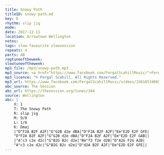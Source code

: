 ```yaml
---
title: Snowy Path
titleID: snowy-path.md
key: D
rhythm: slip jig
mode:
date: 2017-12-11
location: Arrowtown Wellington
notes:
tags: slow-favourite slowsession
repeats: 4
parts: AB
regtuneoftheweek:
slowtuneoftheweek:
mp3_file: /mp3/snowy-path.mp3
mp3_source: <a href="https://www.facebook.com/FergalScahillMusic/">Fergal Scahill</a>, member of <a href="http://www.webanjo3.com/">We Banjo 3</a>
mp3_licence: "© Fergal Scahill. All Rights Reserved."
mp3_url: https://www.facebook.com/FergalScahillMusic/videos/1501653406597656/
abc_source: The Session
abc_url: https://thesession.org/tunes/104
source: Wellington
abc: |
    X: 1
    T: The Snowy Path
    R: slip jig
    M: 9/8
    L: 1/8
    K: Dmaj
    |"D"F2A B2F A2F|"G"G2B d2e dBA|"D"F2A B2F A2F|"Em"E2D E2F GFE|
    "D"F2A B2F A2F|"G"G2B d2e dBA|"D"F2A B2F A2F|"Em"E2D E2F GAB||
    |"A"c3 c2e d2c|"G"B2G B2c d2e|"Bm"f3 f2e d2B|"D"A2G F2G A2B|
    "A"c3 c2e d2c|"G"B2G B2c d2e|"D"d2A B2F A2F|"Em"E2D E2F GFE||
---
```

